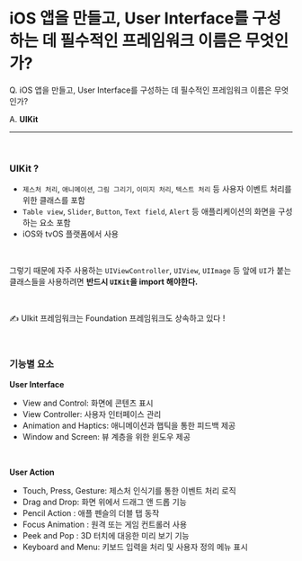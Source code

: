 # iOS 앱을 만들고, User Interface를 구성하는 데 필수적인 프레임워크 이름은 무엇인가?

Q. iOS 앱을 만들고, User Interface를 구성하는 데 필수적인 프레임워크 이름은 무엇인가?

A. **UIKit**

---

<br>

### **UIKit ?**

- `제스처 처리`, `애니메이션`, `그림 그리기`, `이미지 처리`, `텍스트 처리` 등 사용자 이벤트 처리를 위한 클래스를 포함
- `Table view`, `Slider`, `Button`, `Text field`, `Alert` 등 애플리케이션의 화면을 구성하는 요소 포함
- iOS와 tvOS 플랫폼에서 사용

<br>

그렇기 때문에 자주 사용하는 `UIViewController`, `UIView`, `UIImage` 등 앞에 `UI`가 붙는 클래스들을 사용하려면 **반드시 `UIKit`을 import 해야한다.**

<br>

✍ UIkit 프레임워크는 Foundation 프레임워크도 상속하고 있다 !

<br>

### 기능별 요소

**User Interface**

- View and Control: 화면에 콘텐츠 표시
- View Controller: 사용자 인터페이스 관리
- Animation and Haptics: 애니메이션과 햅틱을 통한 피드백 제공
- Window and Screen: 뷰 계층을 위한 윈도우 제공

<br>

**User Action**

- Touch, Press, Gesture: 제스처 인식기를 통한 이벤트 처리 로직
- Drag and Drop: 화면 위에서 드래그 앤 드롭 기능
- Pencil Action : 애플 펜슬의 더블 탭 동작
- Focus Animation : 원격 또는 게임 컨트롤러 사용
- Peek and Pop : 3D 터치에 대응한 미리 보기 기능
- Keyboard and Menu: 키보드 입력을 처리 및 사용자 정의 메뉴 표시
